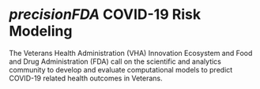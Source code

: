 # _precisionFDA_ COVID-19 Risk Modeling

The Veterans Health Administration (VHA) Innovation Ecosystem and Food and Drug Administration (FDA) call on the scientific and analytics community to develop and evaluate computational models to predict COVID-19 related health outcomes in Veterans. 
